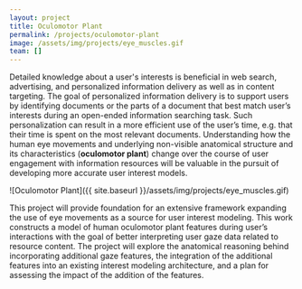 ```yaml
---
layout: project
title: Oculomotor Plant
permalink: /projects/oculomotor-plant
image: /assets/img/projects/eye_muscles.gif
team: []
---
```


Detailed knowledge about a user's interests is beneficial in web search, advertising, and personalized information delivery as well as in content targeting. The goal of personalized information delivery is to support users by identifying documents or the parts of a document that best match user’s interests during an open-ended information searching task. Such personalization can result in a more efficient use of the user’s time, e.g. that their time is spent on the most relevant documents. Understanding how the human eye movements and underlying non-visible anatomical structure and its characteristics (**oculomotor plant**) change over the course of user engagement with information resources will be valuable in the pursuit of developing more accurate user interest models.

![Oculomotor Plant]({{ site.baseurl }}/assets/img/projects/eye_muscles.gif)

This project will provide foundation for an extensive framework expanding the use of eye movements as a source for user interest modeling. This work constructs a model of human oculomotor plant features during user’s interactions with the goal of better interpreting user gaze data related to resource content. The project will explore the anatomical reasoning behind incorporating additional gaze features, the integration of the additional features into an existing interest modeling architecture, and a plan for assessing the impact of the addition of the features.
